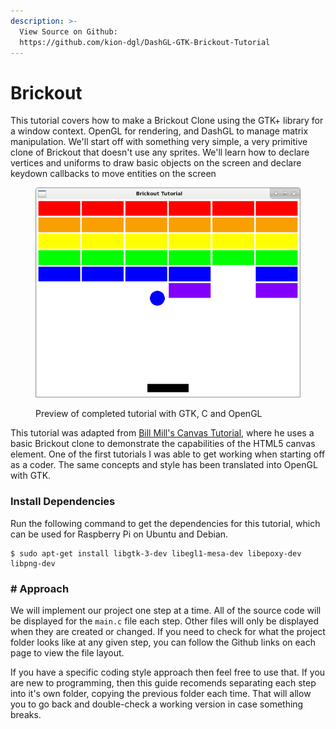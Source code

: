 ```yaml
---
description: >-
  View Source on Github:
  https://github.com/kion-dgl/DashGL-GTK-Brickout-Tutorial
---
```


# Brickout

This tutorial covers how to make a Brickout Clone using the GTK+ library for a window context. OpenGL for rendering, and DashGL to manage matrix manipulation. We'll start off with something very simple, a very primitive clone of Brickout that doesn't use any sprites. We'll learn how to declare vertices and uniforms to draw basic objects on the screen and declare keydown callbacks to move entities on the screen

<figure><img src=".gitbook/assets/bricks_017.png" alt=""><figcaption><p>Preview of completed tutorial with GTK, C and OpenGL</p></figcaption></figure>

This tutorial was adapted from [Bill Mill's Canvas Tutorial](https://billmill.org/static/canvastutorial/), where he uses a basic Brickout clone to demonstrate the capabilities of the HTML5 canvas element. One of the first tutorials I was able to get working when starting off as a coder. The same concepts and style has been translated into OpenGL with GTK.

### Install Dependencies

Run the following command to get the dependencies for this tutorial, which can be used for Raspberry Pi on Ubuntu and Debian.

```
$ sudo apt-get install libgtk-3-dev libegl1-mesa-dev libepoxy-dev libpng-dev
```

### # Approach

We will implement our project one step at a time. All of the source code will be displayed for the `main.c` file each step. Other files will only be displayed when they are created or changed. If you need to check for what the project folder looks like at any given step, you can follow the Github links on each page to view the file layout.

If you have a specific coding style approach then feel free to use that. If you are new to programming, then this guide recomends separating each step into it's own folder, copying the previous folder each time. That will allow you to go back and double-check a working version in case something breaks.

